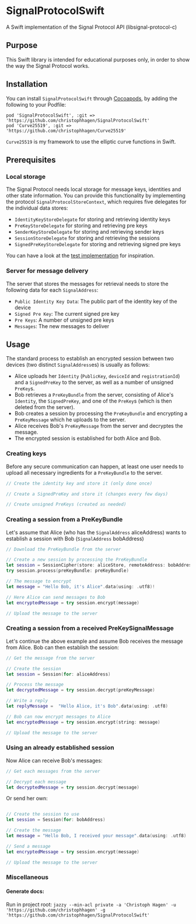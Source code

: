 # SignalProtocolSwift
A Swift implementation of the Signal Protocol API (libsignal-protocol-c)

## Purpose

This Swift library is intended for educational purposes only, in order to show the way the Signal Protocol works.

## Installation

You can install `SignalProtocolSwift` through [Cocoapods](https://cocoapods.org), by adding the following to your Podfile:
````
pod 'SignalProtocolSwift', :git => 'https://github.com/christophhagen/SignalProtocolSwift'
pod 'Curve25519', :git => 'https://github.com/christophhagen/Curve25519'
````

`Curve25519` is my framework to use the elliptic curve functions in Swift.

## Prerequisites

### Local storage
The Signal Protocol needs local storage for message keys, identities and other state information. You can provide this functionality by implementing the protocol `SignalProtocolStoreContext`, which requires five delegates for the individual data stores:
- `IdentityKeyStoreDelegate` for storing and retrieving identity keys
- `PreKeyStoreDelegate` for storing and retrieving pre keys
- `SenderKeyStoreDelegate` for storing and retrieving sender keys
- `SessionStoreDelegate` for storing and retrieving the sessions
- `SignedPreKeyStoreDelegate` for storing and retrieving signed pre keys

You can have a look at the [test implementation](https://github.com/christophhagen/SignalProtocolSwift/tree/master/SignalProtocolSwiftTests/Test%20Implementation) for inspiration.

### Server for message delivery
The server that stores the messages for retrieval needs to store the following data for each `SignalAddress`:
- `Public Identity Key Data`: The public part of the identity key of the device
- `Signed Pre Key`: The current signed pre key
- `Pre Keys`: A number of unsigned pre keys
- `Messages`: The new messages to deliver

## Usage

The standard process to establish an encrypted session between two devices (two distinct `SignalAddress`es) is usually as follows:

- Alice uploads her `Identity` (`PublicKey`, `deviceId` and `registrationId`) and a `SignedPreKey` to the server, as well as a number of unsigned `PreKey`s.
- Bob retrieves a `PreKeyBundle` from the server, consisting of Alice's `Identity`, the `SignedPreKey`, and one of the `PreKey`s (which is then deleted from the server).
- Bob creates a session by processing the `PreKeyBundle` and encrypting a `PreKeyMessage` which he uploads to the server.
- Alice receives Bob's `PreKeyMessage` from the server and decryptes the message.
- The encrypted session is established for both Alice and Bob.

### Creating keys

Before any secure communication can happen, at least one user needs to upload all necessary ingredients for a `PreKeyBundle` to the server.

````swift
// Create the identity key and store it (only done once)

// Create a SignedPreKey and store it (changes every few days)

// Create unsigned PreKeys (created as needed)

````
### Creating a session from a PreKeyBundle

Let's assume that Alice (who has the `SignalAddress` aliceAddress) wants to establish a session with Bob (`SignalAddress` bobAddress)
````swift
// Download the PreKeyBundle from the server

// Create a new session by processing the PreKeyBundle
let session = SessionCipher(store: aliceStore, remoteAddress: bobAddress)
try session.process(preKeyBundle: preKeyBundle)

// The message to encrypt
let message = "Hello Bob, it's Alice".data(using: .utf8)!

// Here Alice can send messages to Bob
let encryptedMessage = try session.encrypt(message)

// Upload the message to the server
````

### Creating a session from a received PreKeySignalMessage
Let's continue the above example and assume Bob receives the message from Alice. Bob can then establish the session:
````swift
// Get the message from the server

// Create the session
let session = Session(for: aliceAddress)

// Process the message
let decryptedMessage = try session.decrypt(preKeyMessage)

// Write a reply
let replyMessage =  "Hello Alice, it's Bob".data(using: .utf8)

// Bob can now encrypt messages to Alice
let encryptedMessage = try session.encrypt(string: message)

// Upload the message to the server
````

### Using an already established session
Now Alice can receive Bob's messages:
````swift
// Get each messages from the server

// Decrypt each message
let decryptedMessage = try session.decrypt(message)
````

Or send her own:
````swift

// Create the session to use
let session = Session(for: bobAddress)

// Create the message
let message = "Hello Bob, I received your message".data(using: .utf8)

// Send a message
let encryptedMessage = try session.encrypt(message)

// Upload the message to the server
````

### Miscellaneous

#### Generate docs:

Run in project root:
`jazzy --min-acl private -a 'Christoph Hagen' -u 'https://github.com/christophhagen' -g 'https://github.com/christophhagen/SignalProtocolSwift'`
